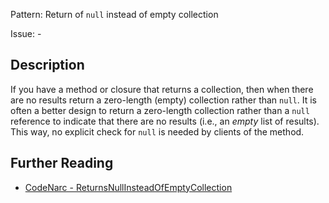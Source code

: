 Pattern: Return of `null` instead of empty collection

Issue: -

## Description

If you have a method or closure that returns a collection, then when there are no results return a zero-length (empty) collection rather than `null`. It is often a better design to return a zero-length collection rather than a `null` reference to indicate that there are no results (i.e., an *empty* list of results). This way, no explicit check for `null` is needed by clients of the method.

## Further Reading

* [CodeNarc - ReturnsNullInsteadOfEmptyCollection](https://codenarc.github.io/CodeNarc/codenarc-rules-design.html#returnsnullinsteadofemptycollection-rule)